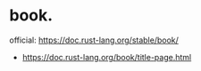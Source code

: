 # book.
official: https://doc.rust-lang.org/stable/book/
- https://doc.rust-lang.org/book/title-page.html
